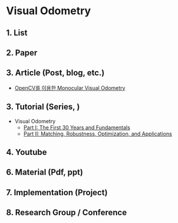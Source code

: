 # Visual Odometry

## 1. List



## 2. Paper



## 3. Article (Post, blog, etc.)

- [OpenCV를 이용한 Monocular Visual Odometry](http://snacky.tistory.com/98)


## 3. Tutorial (Series, )

- Visual Odometry
    - [Part I: The First 30 Years and Fundamentals](http://rpg.ifi.uzh.ch/docs/VO_Part_I_Scaramuzza.pdf)
    - [Part II: Matching, Robustness, Optimization, and Applications](http://rpg.ifi.uzh.ch/docs/VO_Part_II_Scaramuzza.pdf)

## 4. Youtube



## 6. Material (Pdf, ppt)



## 7. Implementation (Project)


## 8. Research Group / Conference 
